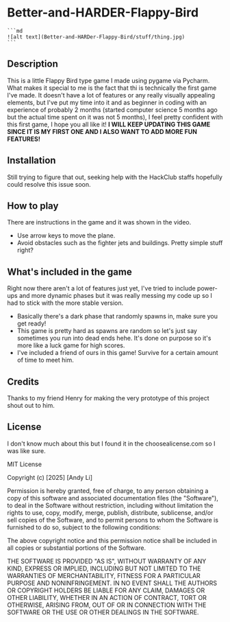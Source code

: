 # Better-and-HARDER-Flappy-Bird
    ```md
    ![alt text](Better-and-HARDer-Flappy-Bird/stuff/thing.jpg)
    ```
## Description
This is a little Flappy Bird type game I made using pygame via Pycharm. What makes it special to me is the fact that thi is technically the first game I've made. It doesn't have a lot of features or any really visually appealing elements, but I've put my time into it and as beginner in coding with an experience of probably 2 months (started computer science 5 months ago but the actual time spent on it was not 5 months), I feel pretty confident with this first game, I hope you all like it! **I WILL KEEP UPDATING THIS GAME SINCE IT IS MY FIRST ONE AND I ALSO WANT TO ADD MORE FUN FEATURES!**
## Installation
Still trying to figure that out, seeking help with the HackClub staffs hopefully could resolve this issue soon. 
## How to play
There are instructions in the game and it was shown in the video. 
- Use arrow keys to move the plane.
- Avoid obstacles such as the fighter jets and buildings.
Pretty simple stuff right?
## What's included in the game
Right now there aren't a lot of features just yet, I've tried to include power-ups and more dynamic phases but it was really messing my code up so I had to stick with the more stable version. 
- Basically there's a dark phase that randomly spawns in, make sure you get ready!
- This game is pretty hard as spawns are random so let's just say sometimes you run into dead ends hehe. It's done on purpose so it's more like a luck game for high scores. 
- I've included a friend of ours in this game! Survive for a certain amount of time to meet him.
## Credits
Thanks to my friend Henry for making the very prototype of this project shout out to him. 
## License
I don't know much about this but I found it in the choosealicense.com so I was like sure. 

MIT License

Copyright (c) [2025] [Andy Li]

Permission is hereby granted, free of charge, to any person obtaining a copy
of this software and associated documentation files (the "Software"), to deal
in the Software without restriction, including without limitation the rights
to use, copy, modify, merge, publish, distribute, sublicense, and/or sell
copies of the Software, and to permit persons to whom the Software is
furnished to do so, subject to the following conditions:

The above copyright notice and this permission notice shall be included in all
copies or substantial portions of the Software.

THE SOFTWARE IS PROVIDED "AS IS", WITHOUT WARRANTY OF ANY KIND, EXPRESS OR
IMPLIED, INCLUDING BUT NOT LIMITED TO THE WARRANTIES OF MERCHANTABILITY,
FITNESS FOR A PARTICULAR PURPOSE AND NONINFRINGEMENT. IN NO EVENT SHALL THE
AUTHORS OR COPYRIGHT HOLDERS BE LIABLE FOR ANY CLAIM, DAMAGES OR OTHER
LIABILITY, WHETHER IN AN ACTION OF CONTRACT, TORT OR OTHERWISE, ARISING FROM,
OUT OF OR IN CONNECTION WITH THE SOFTWARE OR THE USE OR OTHER DEALINGS IN THE
SOFTWARE.
